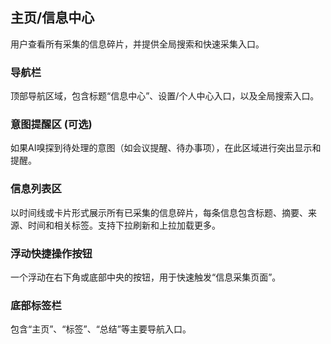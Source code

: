 ## 主页/信息中心
用户查看所有采集的信息碎片，并提供全局搜索和快速采集入口。

### 导航栏
顶部导航区域，包含标题“信息中心”、设置/个人中心入口，以及全局搜索入口。
### 意图提醒区 (可选)
如果AI嗅探到待处理的意图（如会议提醒、待办事项），在此区域进行突出显示和提醒。
### 信息列表区
以时间线或卡片形式展示所有已采集的信息碎片，每条信息包含标题、摘要、来源、时间和相关标签。支持下拉刷新和上拉加载更多。
### 浮动快捷操作按钮
一个浮动在右下角或底部中央的按钮，用于快速触发“信息采集页面”。
### 底部标签栏
包含“主页”、“标签”、“总结”等主要导航入口。